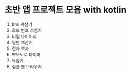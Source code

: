 # 초반 앱 프로젝트 모음 with kotlin
1. bmi 계산기
2. 로또 번호 추첨기
3. 비밀 다이어리
4. 일반 계산기
5. 전자 액자
6. 뽀모도로 타이머
7. 녹음기
8. 심플 웹 브라우저
